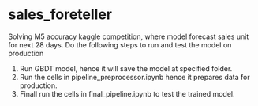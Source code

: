 # sales_foreteller
Solving M5 accuracy kaggle competition, where model forecast sales unit for next 28 days.
Do the following steps to run and test the model on production
1. Run GBDT model, hence it will save the model at specified folder.
2. Run the cells in pipeline_preprocessor.ipynb hence it prepares data for production.
3. Finall run the cells in final_pipeline.ipynb to test the trained model.
